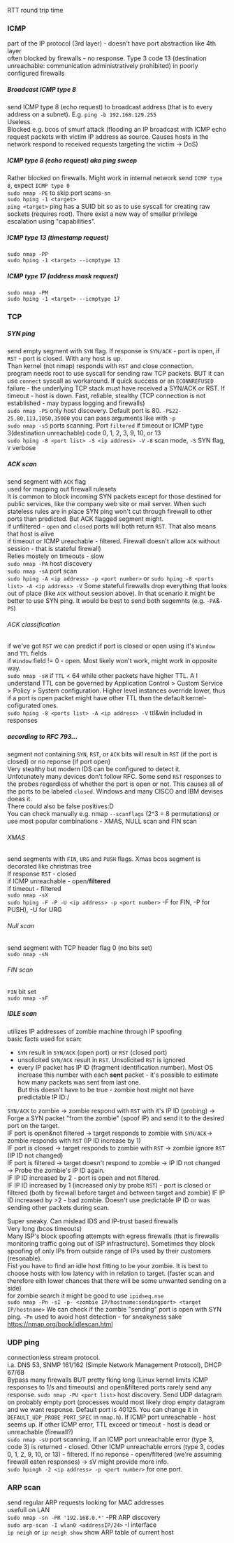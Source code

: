 RTT round trip time

### ICMP
part of the IP protocol (3rd layer) - doesn't have port abstraction like 4th layer  
often blocked by firewalls - no response. Type 3 code 13 (destination unreachable: communication administratively prohibited) in poorly configured firewalls  
##### Broadcast ICMP type 8
send ICMP type 8 (echo request) to broadcast address (that is to every address on a subnet). E.g. `ping -b 192.168.129.255`  
Useless.  
Blocked e.g. bcos of smurf attack (flooding an IP broadcast with ICMP echo request packets with victim IP address as source.
Causes hosts in the network respond to received requests targeting the victim -> DoS)
##### ICMP type 8 (echo request) aka ping sweep
Rather blocked on firewalls. Might work in internal network
send `ICMP type 8`, expect `ICMP type 0`  
`sudo nmap -PE` to skip port scans`-sn`  
`sudo hping -1 <target>`  
`ping <target>` ping has a SUID bit so as to use syscall for creating raw sockets (requires root).
There exist a new way of smaller privilege escalation using "capabilities".
##### ICMP type 13 (timestamp request)
`sudo nmap -PP`  
`sudo hping -1 <target> --icmptype 13`  
##### ICMP type 17 (address mask request)
`sudo nmap -PM`  
`sudo hping -1 <target> --icmptype 17`  
### TCP
##### SYN ping
send empty segment with `SYN` flag. If response is `SYN/ACK` - port is open, if `RST` - port is closed. With any host is up.  
Than kernel (not nmap) responds with `RST` and close connection.  
program needs root to use syscall for sending raw TCP packets. BUT it can use `connect` syscall as workaround. 
If quick success or an `ECONNREFUSED` failure - the underlying TCP stack must have received a SYN/ACK or RST. If timeout - host is down.
Fast, reliable, stealthy (TCP connection is not established - may bypass logging and firewalls)  
`sudo nmap -PS` only host discovery. Default port is 80. `-PS22-25,80,113,1050,35000` you can pass arguments like with `-p`  
`sudo nmap -sS` ports scanning. Port `filtered` if timeout or ICMP type 3(destination unreachable) code 0, 1, 2, 3, 9, 10, or 13  
`sudo hping -8 <port list> -S <ip address> -V` `-8` scan mode, `-S` SYN flag, `V` verbose  
##### ACK scan
send segment with `ACK` flag  
used for mapping out firewall rulesets  
It is common to block incoming SYN packets except for those destined for public services, like the company web site or mail server. When such stateless rules are in place SYN ping won't cut through firewall to other ports than predicted. But ACK flagged segment might.  
if unfiltered - `open` and `closed` ports will both return `RST`. That also means that host is alive  
if timeout or ICMP ureachable - filtered. Firewall doesn't allow `ACK` without session - that is stateful firewall)  
Relies mostely on timeouts - slow  
`sudo nmap -PA` host discovery  
`sudo nmap -sA` port scan  
`sudo hping -A <ip address> -p <port number>` or `sudo hping -8 <ports list> -A <ip address> -V`
Some stateful firewalls drop everything that looks out of place (like `ACK` without session above). In that scenario it might be better to use SYN ping. It would be best to send both segemnts (e.g. `-PA`&`-PS`)
###### ACK classification
if we've got `RST` we can predict if port is closed or open using it's `Window` and `TTL` fields  
if `Window` field != 0 - open. Most likely won't work, might work in opposite way.  
`sudo nmap -sW`
if `TTL` < 64 while other packets have higher TTL. A I understand TTL can be governed by Application Control > Custom Service > Policy > System configuration. Higher level instances override lower, thus if a port is open packet might have other TTL than the default kernel-cofigurated ones.  
`sudo hping -8 <ports list> -A <ip address> -V` ttl&win included in responses
##### according to RFC 793...
segment not containing `SYN`, `RST`, or `ACK` bits will result in `RST` (if the port is closed) or no reponse (if port open)  
Very stealthy but modern IDS can be configured to detect it.  
Unfotunately many devices don't follow RFC. Some send `RST` responses to the probes regardless of whether the port is open or not. This causes all of the ports to be labeled `closed`. Windows and many CISCO and IBM devises doeas it.  
There could also be false positives:D  
You can check manually e.g. nmap `--scanflags` (2^3 = 8 permutations) or use most popular combinations - XMAS, NULL scan and FIN scan
###### XMAS
send segments with `FIN`, `URG` and `PUSH` flags. Xmas bcos segment is decorated like christmas tree  
If response `RST` - closed  
if ICMP unreachable - open/**filtered**  
if timeout - filtered  
`sudo nmap -sX`  
`sudo hping -F -P -U <ip address> -p <port number>` -F for FIN, -P for PUSH), -U for URG  
###### Null scan
send segment with TCP header flag 0 (no bits set)  
`sudo nmap -sN`  
###### FIN scan
`FIN` bit set  
`sudo nmap -sF`  
##### IDLE scan
utilizes IP addresses of zombie machine through IP spoofing  
basic facts used for scan:
- `SYN` result in `SYN/ACK` (open port) or `RST` (closed port)
- unsolicited `SYN/ACK` result in `RST`. Unsolicited `RST` is ignored
- every IP packet has IP ID (fragment identification number). Most OS increase this number with each **sent** packet - it's possible to estimate how many packets was sent from last one.  
But this doesn't have to be true - zombie host might not have predictable IP ID:/  
  
`SYN/ACK` to zombie -> zombie respond with `RST` with it's IP ID (probing) -> Forge a SYN packet "from the zombie" (spoof IP) and send it to the desired port on the target.  
IF port is open&not filtered -> target responds to zombie with `SYN/ACK`-> zombie responds with `RST` (IP ID increase by 1)  
IF port is closed -> target responds to zombie with `RST` -> zombie ignore `RST` (IP ID not changed)  
IF port is filtered -> target doesn't respond to zombie -> IP ID not changed  
-> Probe the zombie's IP ID again.  
IF IP ID increased by 2 - port is open and not filtered.  
IF IP ID increased by 1 (increased only by probe `RST`) - port is closed or filtered (both by firewall before target and between target and zombie)
IF IP ID increased by >2 - bad zombie. Doesn't use predictable IP ID or was sending other packets during scan.

Super sneaky. Can mislead IDS and IP-trust based firewalls  
Very long (bcos timeouts)  
Many ISP's block spoofing attempts with egress firewalls (that is firewalls monitoring traffic going out of ISP infrastructure). Sometimes they block spoofing of only IPs from outside range of IPs used by their customers (resonable).  
Fist you have to find an idle host fitting to be your zombie. It is best to choose hosts with low latency with in relation to target. (faster scan and therefore eith lower chances that there will be some unwanted sending on a side)  
for zombie search it might be good to use `ipidseq.nse`  
`sudo nmap -Pn -sI -p- <zombie IP/hostname:sendingport> <target IP/hostname>` We can check if the zombie "sending" port is open with SYN ping.
`-Pn` used to avoid host detection - for sneakyness sake  
https://nmap.org/book/idlescan.html
### UDP ping
connectionless stream protocol.  
i.a. DNS 53, SNMP 161/162 (Simple Network Management Protocol), DHCP 67/68  
Bypass many firewalls BUT pretty fking long (Linux kernel limits ICMP responses to 1/s and timeouts) and open&filtered ports rarely send any response.
`sudo nmap -PU <port list>` host discovery. Send UDP datagram on probably empty port (processes would most likely drop empty datagram and we want response. Default port is 40125. You can change it in `DEFAULT_UDP_PROBE_PORT_SPEC` in `nmap.h`). If ICMP port unreachable - host seems up. If other ICMP error, TTL exceed or timeout - host is dead or unreachable (firewall?)  
`sudo nmap -sU` port scanning. If an ICMP port unreachable error (type 3, code 3) is returned - closed. Other ICMP unreachable errors (type 3, codes 0, 1, 2, 9, 10, or 13) - filtered. If no reponse - open/filtered (we're assuming firewall eaten responses) -> sV might provide more info.  
`sudo hpingh -2 <ip address> -p <port number>` for one port.
### ARP scan
send regular ARP requests looking for MAC addresses  
usefull on LAN  
`sudo nmap -sn -PR '192.168.0.*'` -PR ARP discovery  
`sudo arp-scan -I wlan0 <addressIP/24>` -I interface  
`ip neigh` or `ip neigh show` show ARP table of current host  




